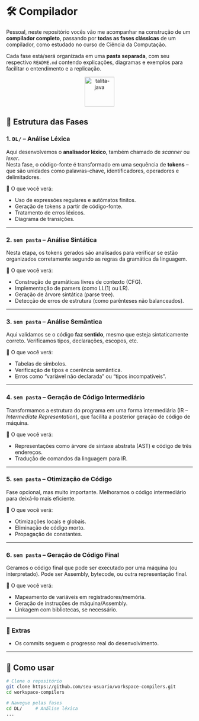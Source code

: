 # 🛠️ Compilador

Pessoal, neste repositório vocês vão me acompanhar na construção de um **compilador completo**, passando por **todas as fases clássicas** de um compilador, como estudado no curso de Ciência da Computação.

Cada fase está/será organizada em uma **pasta separada**, com seu respectivo `README.md` contendo explicações, diagramas e exemplos para facilitar o entendimento e a replicação.

<div align="center">
<img align="center" alt="talita-java" width="80" <img src="https://cdn.jsdelivr.net/gh/devicons/devicon@latest/icons/java/java-original-wordmark.svg" />
</div>


## 📁 Estrutura das Fases

### 1. `DL/` – **Análise Léxica**
Aqui desenvolvemos o **analisador léxico**, também chamado de *scanner* ou *lexer*.  
Nesta fase, o código-fonte é transformado em uma sequência de **tokens** – que são unidades como palavras-chave, identificadores, operadores e delimitadores.

📌 O que você verá:
- Uso de expressões regulares e autômatos finitos.
- Geração de tokens a partir de código-fonte.
- Tratamento de erros léxicos.
- Diagrama de transições.

---

### 2. `sem pasta` – **Análise Sintática**
Nesta etapa, os tokens gerados são analisados para verificar se estão organizados corretamente segundo as regras da gramática da linguagem.

📌 O que você verá:
- Construção de gramáticas livres de contexto (CFG).
- Implementação de parsers (como LL(1) ou LR).
- Geração de árvore sintática (parse tree).
- Detecção de erros de estrutura (como parênteses não balanceados).

---

### 3. `sem pasta` – **Análise Semântica**
Aqui validamos se o código **faz sentido**, mesmo que esteja sintaticamente correto. Verificamos tipos, declarações, escopos, etc.

📌 O que você verá:
- Tabelas de símbolos.
- Verificação de tipos e coerência semântica.
- Erros como “variável não declarada” ou “tipos incompatíveis”.

---

### 4. `sem pasta` – **Geração de Código Intermediário**
Transformamos a estrutura do programa em uma forma intermediária (IR – *Intermediate Representation*), que facilita a posterior geração de código de máquina.

📌 O que você verá:
- Representações como árvore de sintaxe abstrata (AST) e código de três endereços.
- Tradução de comandos da linguagem para IR.

---

### 5. `sem pasta` – **Otimização de Código**
Fase opcional, mas muito importante. Melhoramos o código intermediário para deixá-lo mais eficiente.

📌 O que você verá:
- Otimizações locais e globais.
- Eliminação de código morto.
- Propagação de constantes.

---

### 6. `sem pasta` – **Geração de Código Final**
Geramos o código final que pode ser executado por uma máquina (ou interpretado). Pode ser Assembly, bytecode, ou outra representação final.

📌 O que você verá:
- Mapeamento de variáveis em registradores/memória.
- Geração de instruções de máquina/Assembly.
- Linkagem com bibliotecas, se necessário.

---

### 📎 Extras
- Os commits seguem o progresso real do desenvolvimento.

---

## 💬 Como usar

```bash
# Clone o repositório
git clone https://github.com/seu-usuario/workspace-compilers.git
cd workspace-compilers

# Navegue pelas fases
cd DL/     # Análise léxica
...
